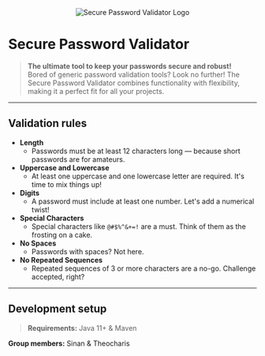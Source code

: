<center>
    <img src="https://via.placeholder.com/500x150.png?text=Secure+Password+Validator" alt="Secure Password Validator Logo">
</center>

# Secure Password Validator

> **The ultimate tool to keep your passwords secure and robust!**  
> Bored of generic password validation tools? Look no further! The Secure Password Validator combines functionality with flexibility, making it a perfect fit for all your projects. 

---

## Validation rules

- **Length**
	- Passwords must be at least 12 characters long — because short passwords are for amateurs.
- **Uppercase and Lowercase**
    - At least one uppercase and one lowercase letter are required. It's time to mix things up!
- **Digits**
    - A password must include at least one number. Let's add a numerical twist!
- **Special Characters**
    - Special characters like `@#$%^&+=!` are a must. Think of them as the frosting on a cake.
- **No Spaces**
    - Passwords with spaces? Not here.
- **No Repeated Sequences**
    - Repeated sequences of 3 or more characters are a no-go. Challenge accepted, right?

---

## Development setup

> **Requirements:** Java 11+ & Maven

**Group members:** Sinan & Theocharis
